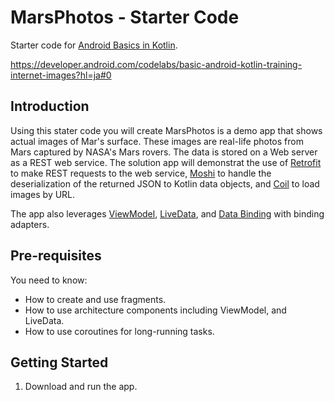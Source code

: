 MarsPhotos - Starter Code
==================================

Starter code for [Android Basics in Kotlin](https://developer.android.com/courses/android-basics-kotlin/course).

https://developer.android.com/codelabs/basic-android-kotlin-training-internet-images?hl=ja#0

Introduction
------------

Using this stater code you will create MarsPhotos is a demo app that shows actual images of Mar's surface. These images are
real-life photos from Mars captured by NASA's Mars rovers. The data is stored on a Web server
as a REST web service.  The solution app will demonstrat the use of [Retrofit](https://square.github.io/retrofit/) to make REST requests to the web service, [Moshi](https://github.com/square/moshi) to
handle the deserialization of the returned JSON to Kotlin data objects, and [Coil](https://coil-kt.github.io/coil/) to load images by URL.

The app also leverages [ViewModel](https://developer.android.com/topic/libraries/architecture/viewmodel),
[LiveData](https://developer.android.com/topic/libraries/architecture/livedata), and
[Data Binding](https://developer.android.com/topic/libraries/data-binding/) with binding 
adapters.

Pre-requisites
--------------

You need to know:
- How to create and use fragments.
- How to use architecture components including ViewModel, and LiveData.
- How to use coroutines for long-running tasks.


Getting Started
---------------

1. Download and run the app.
